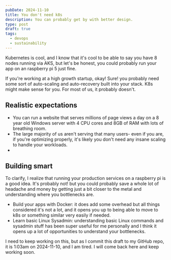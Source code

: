 ```yaml
---
pubDate: 2024-11-10
title: You don't need k8s
description: You can probably get by with better design.
type: post
draft: true
tags:
  - devops
  - sustainability
---
```

Kubernetes is cool, and I know that it's cool to be able to say you have 8 nodes running via AKS, but let's be honest, you could probably run your app on an raspberry pi 5 just fine.&#x20;

If you're working at a high growth startup, okay! Sure! you probably need some sort of auto-scaling and auto-recovery built into your stack. K8s might make sense for you. For most of us, it probably doesn't.

## Realistic expectations

* You can run a website that serves millions of page views a day on a 8 year old Windows server with 4 CPU cores and 8GB of RAM with lots of breathing room.
* The large majority of us aren't serving that many users- even if you are, if you're optimizing properly, it's likely you don't need any insane scaling to handle your workloads.&#x20;
*

## Building smart

To clarify, I realize that running your production services on a raspberry pi is a good idea. It's probably not! but you could probably save a whole lot of headache and money by getting just a bit closer to the metal and understanding where you bottlenecks are.

* Build your apps with Docker: it does add some overhead but all things considered it's not a lot, and it opens you up to being able to move to k8s or something similar very easily if needed.&#x20;
* Learn basic Linux Sysadmin: understanding basic Linux commands and sysadmin stuff has been super useful for me personally and I think it opens up a lot of opportunities to understand your bottlenecks.&#x20;



I need to keep working on this, but as I commit this draft to my GitHub repo, it is 1:03am on 2024-11-10, and I am tired. I will come back here and keep working soon.&#x20;
